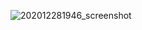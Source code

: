 ![202012281946_screenshot](https://user-images.githubusercontent.com/917313/103215298-82258480-4945-11eb-9ce0-14a1304c3717.png)
